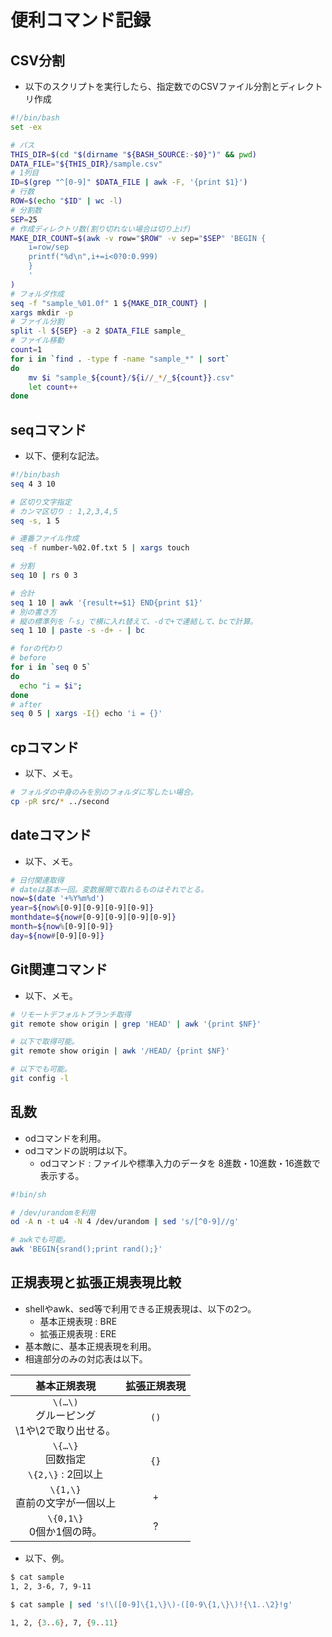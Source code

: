# 便利コマンド記録

## CSV分割
- 以下のスクリプトを実行したら、指定数でのCSVファイル分割とディレクトリ作成

```bash
#!/bin/bash
set -ex

# パス
THIS_DIR=$(cd "$(dirname "${BASH_SOURCE:-$0}")" && pwd)
DATA_FILE="${THIS_DIR}/sample.csv"
# 1列目
ID=$(grep "^[0-9]" $DATA_FILE | awk -F, '{print $1}')
# 行数
ROW=$(echo "$ID" | wc -l)
# 分割数
SEP=25
# 作成ディレクトリ数(割り切れない場合は切り上げ)
MAKE_DIR_COUNT=$(awk -v row="$ROW" -v sep="$SEP" 'BEGIN {
    i=row/sep
    printf("%d\n",i+=i<0?0:0.999)
    }
    '
)
# フォルダ作成
seq -f "sample_%01.0f" 1 ${MAKE_DIR_COUNT} |
xargs mkdir -p
# ファイル分割
split -l ${SEP} -a 2 $DATA_FILE sample_
# ファイル移動
count=1
for i in `find . -type f -name "sample_*" | sort`
do
    mv $i "sample_${count}/${i//_*/_${count}}.csv"
    let count++
done
```

## seqコマンド
- 以下、便利な記法。

```bash
#!/bin/bash
seq 4 3 10

# 区切り文字指定
# カンマ区切り : 1,2,3,4,5
seq -s, 1 5

# 連番ファイル作成
seq -f number-%02.0f.txt 5 | xargs touch

# 分割
seq 10 | rs 0 3

# 合計
seq 1 10 | awk '{result+=$1} END{print $1}'
# 別の書き方
# 縦の標準列を「-s」で横に入れ替えて、-dで+で連結して、bcで計算。
seq 1 10 | paste -s -d+ - | bc

# forの代わり
# before
for i in `seq 0 5`
do
  echo "i = $i";
done
# after
seq 0 5 | xargs -I{} echo 'i = {}'
```

## cpコマンド
- 以下、メモ。

```bash
# フォルダの中身のみを別のフォルダに写したい場合。
cp -pR src/* ../second
```

## dateコマンド
- 以下、メモ。

```bash
# 日付関連取得
# dateは基本一回。変数展開で取れるものはそれでとる。
now=$(date '+%Y%m%d')
year=${now%[0-9][0-9][0-9][0-9]}
monthdate=${now#[0-9][0-9][0-9][0-9]}
month=${now%[0-9][0-9]}
day=${now#[0-9][0-9]}
```

## Git関連コマンド
- 以下、メモ。

```bash
# リモートデフォルトブランチ取得
git remote show origin | grep 'HEAD' | awk '{print $NF}'

# 以下で取得可能。
git remote show origin | awk '/HEAD/ {print $NF}'

# 以下でも可能。
git config -l
```

## 乱数
- odコマンドを利用。
- odコマンドの説明は以下。
  - odコマンド : ファイルや標準入力のデータを 8進数・10進数・16進数で表示する。

```bash
#!bin/sh

# /dev/urandomを利用
od -A n -t u4 -N 4 /dev/urandom | sed 's/[^0-9]//g'

# awkでも可能。
awk 'BEGIN{srand();print rand();}'
```

## 正規表現と拡張正規表現比較
- shellやawk、sed等で利用できる正規表現は、以下の2つ。
  - 基本正規表現 : BRE
  - 拡張正規表現 : ERE
- 基本敵に、基本正規表現を利用。
- 相違部分のみの対応表は以下。

|基本正規表現|拡張正規表現|
|:---:|:---:|
|`\(…\)`<br>グルーピング<br>\1や\2で取り出せる。|`()`|
|`\{…\}`<br>回数指定<br>`\{2,\}` : 2回以上|`{}`|
|`\{1,\}`<br>直前の文字が一個以上|`+`|
|`\{0,1\}`<br>0個か1個の時。|?|

- 以下、例。

```bash
$ cat sample
1, 2, 3-6, 7, 9-11

$ cat sample | sed 's!\([0-9]\{1,\}\)-([0-9\{1,\}\)!{\1..\2}!g'

1, 2, {3..6}, 7, {9..11}
```